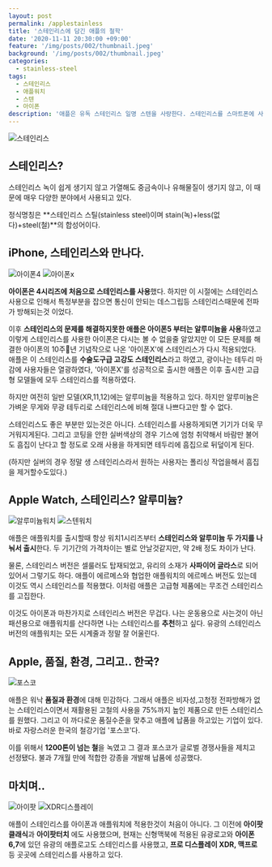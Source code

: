 ```yaml
---
layout: post
permalink: /applestainless
title: '스테인리스에 담긴 애플의 철학'
date: '2020-11-11 20:30:00 +09:00'
feature: '/img/posts/002/thumbnail.jpeg'
background: '/img/posts/002/thumbnail.jpeg'
categories:
  - stainless-steel
tags:
  - 스테인리스
  - 애플워치
  - 스텐
  - 아이폰
description: '애플은 유독 스테인리스 일명 스텐을 사랑한다. 스테인리스를 스마트폰에 사용하는 기업은 애플이 유일하다. 오늘은 이 애플의 스테인리스를 알아보겠습니다.'
---
```

![스테인리스](/img/posts/002/stainless.jpg)

## 스테인리스?

스테인리스 녹이 쉽게 생기지 않고 가열해도 중금속이나 유해물질이 생기지 않고, 이 때문에 매우 다양한 분야에서 사용되고 있다.

정식명칭은 **스테인리스 스틸(stainless steel)이며 stain(녹)+less(없다)+steel(철)**의 합성어이다.

## iPhone, 스테인리스와 만나다.

![아이폰4](/img/posts/002/iphone4.jpeg)
![아이폰x](/img/posts/002/iphonex.jpeg)

**아이폰은 4시리즈에 처음으로 스테인리스를 사용**했다.
하지만 이 시절에는 스테인리스 사용으로 인해서 특정부분을 잡으면 통신이 안되는 데스그립등 스테인리스때문에 전파가 방해되는것 이었다.

이후 **스테인리스의 문제를 해결하지못한 애플은 아이폰5 부터는 알루미늄을 사용**하였고 이렇게 스테인리스를 사용한 아이폰은 다시는 볼 수 없을줄 알았지만 이 모든 문제를 해결한 아이폰의 10주년 기념작으로 나온 '아이폰X'에 스테인리스가 다시 적용되었다. 애플은 이 스테인리스를 **수술도구급 고강도 스테인리스**라고 하였고, 광이나는 테두리 마감에 사용자들은 열광하였다, '아이폰X'를 성공적으로 출시한 애플은 이후 출시한 고급형 모델들에 모두 스테인리스를 적용하였다.

하지만 여전히 일반 모델(XR,11,12)에는 알루미늄을 적용하고 있다. 하지만 알루미늄은 가벼운 무게와 무광 테두리로 스테인리스에 비해 절대 나쁘다고만 할 수 없다.

스테인리스도 좋은 부분만 있는것은 아니다. 스테인리스를 사용하게되면 기기가 더욱 무거워지게된다. 그리고 코팅을 안한 실버색상의 경우 기스에 엄청 취약해서 바람만 불어도 흠집이 난다고 할 정도로 오래 사용을 하게되면 테두리에 흠집으로 뒤덮이게 된다.

(하지만 실버의 경우 정말 생 스테인리스라서 원하는 사용자는 폴리싱 작업을해서 흠집을 제거할수도있다.)

## Apple Watch, 스테인리스? 알루미늄?

![알루미늄워치](/img/posts/002/applewatchalu.jpeg)
![스텐워치](/img/posts/002/applewatchstainless.jpeg)

애플은 애플워치를 출시할때 항상 워치1시리즈부터 **스테인리스와 알루미늄 두 가지를 나눠서 출시**한다. 두 기기간의 가격차이는 별로 안날것같지만, 약 2배 정도 차이가 난다.

 물론, 스테인리스 버전은 셀룰러도 탑재되었고, 유리의 소재가 **사파이어 글라스**로 되어있어서 그렇기도 하다. 애플이 에르메스와 협업한 애플워치의 에르메스 버전도 있는데 이것도 역시 스테인리스를 적용했다. 이처럼 애플은 고급형 제품에는 무조건 스테인리스를 고집한다.

 이것도 아이폰과 마찬가지로 스테인리스 버전은 무겁다. 나는 운동용으로 사는것이 아닌 패션용으로 애플워치를 산다하면 나는 스테인리스를 **추천**하고 싶다. 유광의 스테인리스버전의 애플워치는 모든 시계줄과 정말 잘 어울린다.

## Apple, 품질, 환경, 그리고.. 한국?

![포스코](/img/posts/002/posco.jpeg)

애플은 워낙 **품질과 환경**에 대해 민감하다. 그래서 애플은 비자성,고청정 전파방해가 없는 스테인리스이면서 재활용된 고철의 사용을 75%까지 높인 제품으로 만든 스테인리스를 원했다. 그리고 이 까다로운 품질수준을 맞추고 애플에 납품을 하고있는 기업이 있다. 바로 자랑스러운 한국의 철강기업 '포스코'다.

이를 위해서 **1200톤이 넘는 철**을 녹였고 그 결과 포스코가 글로벌 경쟁사들을 제치고 선정됐다. 불과 7개월 만에 적합한 강종을 개발해 납품에 성공했다.

## 마치며..

![아이팟](/img/posts/002/ipodclassic.jpeg)
![XDR디스플레이](/img/posts/002/prodisplay.jpeg)

애플이 스테인리스를 아이폰과 애플워치에 적용한것이 처음이 아니다. 그 이전에 **아이팟클래식**과 **아이팟터치** 에도 사용했으며, 현재는 신형맥북에 적용된 유광로고와 **아이폰6,7**에 있던 유광의 애플로고도 스테인리스를 사용했고, **프로 디스플레이 XDR, 맥프로** 등 곳곳에 스테인리스를 사용하고 있다.  
